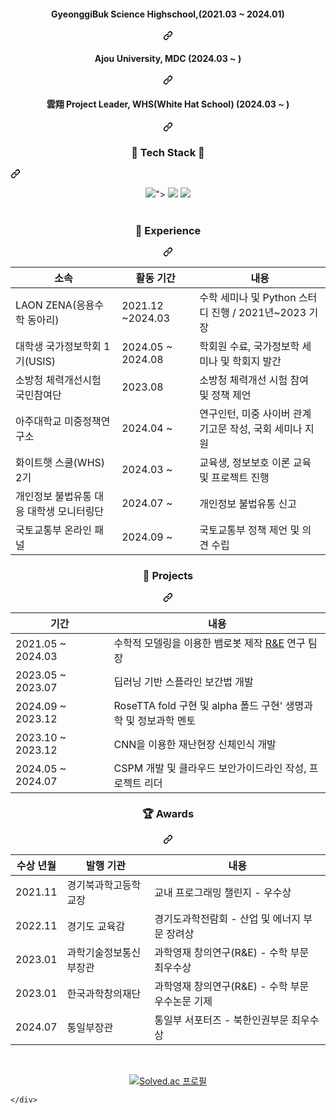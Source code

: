 
</p>
<div align="center" dir="auto">
  <div class="markdown-heading" dir="auto"><h4 class="heading-element" dir="auto">GyeonggiBuk Science Highschool,(2021.03 ~ 2024.01)</h4><a id="user-content-kookmin-university-bcs-201903--" class="anchor" aria-label="Permalink: Kookmin University, BCS (2019.03 ~ )" href="#kookmin-university-bcs-201903--"><svg class="octicon octicon-link" viewBox="0 0 16 16" version="1.1" width="16" height="16" aria-hidden="true"><path d="m7.775 3.275 1.25-1.25a3.5 3.5 0 1 1 4.95 4.95l-2.5 2.5a3.5 3.5 0 0 1-4.95 0 .751.751 0 0 1 .018-1.042.751.751 0 0 1 1.042-.018 1.998 1.998 0 0 0 2.83 0l2.5-2.5a2.002 2.002 0 0 0-2.83-2.83l-1.25 1.25a.751.751 0 0 1-1.042-.018.751.751 0 0 1-.018-1.042Zm-4.69 9.64a1.998 1.998 0 0 0 2.83 0l1.25-1.25a.751.751 0 0 1 1.042.018.751.751 0 0 1 .018 1.042l-1.25 1.25a3.5 3.5 0 1 1-4.95-4.95l2.5-2.5a3.5 3.5 0 0 1 4.95 0 .751.751 0 0 1-.018 1.042.751.751 0 0 1-1.042.018 1.998 1.998 0 0 0-2.83 0l-2.5 2.5a1.998 1.998 0 0 0 0 2.83Z"></path></svg></a></div>   
   <div class="markdown-heading" dir="auto"><h4 class="heading-element" dir="auto">Ajou University, MDC (2024.03 ~ )</h4><a id="user-content-next-generation-security-leader-training-program-whswhite-hat-school-20243--" class="anchor" aria-label="Permalink: Next Generation Security Leader Training Program, WHS(White Hat School) (2024.3 ~ )" href="#next-generation-security-leader-training-program-whswhite-hat-school-20243--"><svg class="octicon octicon-link" viewBox="0 0 16 16" version="1.1" width="16" height="16" aria-hidden="true"><path d="m7.775 3.275 1.25-1.25a3.5 3.5 0 1 1 4.95 4.95l-2.5 2.5a3.5 3.5 0 0 1-4.95 0 .751.751 0 0 1 .018-1.042.751.751 0 0 1 1.042-.018 1.998 1.998 0 0 0 2.83 0l2.5-2.5a2.002 2.002 0 0 0-2.83-2.83l-1.25 1.25a.751.751 0 0 1-1.042-.018.751.751 0 0 1-.018-1.042Zm-4.69 9.64a1.998 1.998 0 0 0 2.83 0l1.25-1.25a.751.751 0 0 1 1.042.018.751.751 0 0 1 .018 1.042l-1.25 1.25a3.5 3.5 0 1 1-4.95-4.95l2.5-2.5a3.5 3.5 0 0 1 4.95 0 .751.751 0 0 1-.018 1.042.751.751 0 0 1-1.042.018 1.998 1.998 0 0 0-2.83 0l-2.5 2.5a1.998 1.998 0 0 0 0 2.83Z"></path></svg></a></div>
  <div class="markdown-heading" dir="auto"><h4 class="heading-element" dir="auto">雲翔 Project Leader, WHS(White Hat School) (2024.03 ~ )</h4><a id="user-content-next-generation-security-leader-training-program-whswhite-hat-school-20243--" class="anchor" aria-label="Permalink: Next Generation Security Leader Training Program, WHS(White Hat School) (2024.3 ~ )" href="#next-generation-security-leader-training-program-whswhite-hat-school-20243--"><svg class="octicon octicon-link" viewBox="0 0 16 16" version="1.1" width="16" height="16" aria-hidden="true"><path d="m7.775 3.275 1.25-1.25a3.5 3.5 0 1 1 4.95 4.95l-2.5 2.5a3.5 3.5 0 0 1-4.95 0 .751.751 0 0 1 .018-1.042.751.751 0 0 1 1.042-.018 1.998 1.998 0 0 0 2.83 0l2.5-2.5a2.002 2.002 0 0 0-2.83-2.83l-1.25 1.25a.751.751 0 0 1-1.042-.018.751.751 0 0 1-.018-1.042Zm-4.69 9.64a1.998 1.998 0 0 0 2.83 0l1.25-1.25a.751.751 0 0 1 1.042.018.751.751 0 0 1 .018 1.042l-1.25 1.25a3.5 3.5 0 1 1-4.95-4.95l2.5-2.5a3.5 3.5 0 0 1 4.95 0 .751.751 0 0 1-.018 1.042.751.751 0 0 1-1.042.018 1.998 1.998 0 0 0-2.83 0l-2.5 2.5a1.998 1.998 0 0 0 0 2.83Z"></path></svg></a></div>
</div>
<div class="markdown-heading" dir="auto"><h3 align="center" class="heading-element" dir="auto">💪 Tech Stack 💪</h3><a id="user-content--tech-stack-" class="anchor" aria-label="Permalink: 💪 Tech Stack 💪" href="#-tech-stack-"><svg class="octicon octicon-link" viewBox="0 0 16 16" version="1.1" width="16" height="16" aria-hidden="true"><path d="m7.775 3.275 1.25-1.25a3.5 3.5 0 1 1 4.95 4.95l-2.5 2.5a3.5 3.5 0 0 1-4.95 0 .751.751 0 0 1 .018-1.042.751.751 0 0 1 1.042-.018 1.998 1.998 0 0 0 2.83 0l2.5-2.5a2.002 2.002 0 0 0-2.83-2.83l-1.25 1.25a.751.751 0 0 1-1.042-.018.751.751 0 0 1-.018-1.042Zm-4.69 9.64a1.998 1.998 0 0 0 2.83 0l1.25-1.25a.751.751 0 0 1 1.042.018.751.751 0 0 1 .018 1.042l-1.25 1.25a3.5 3.5 0 1 1-4.95-4.95l2.5-2.5a3.5 3.5 0 0 1 4.95 0 .751.751 0 0 1-.018 1.042.751.751 0 0 1-1.042.018 1.998 1.998 0 0 0-2.83 0l-2.5 2.5a1.998 1.998 0 0 0 0 2.83Z"></path></svg></a></div>
<p align="center" dir="auto">
</p><p align="center" dir="auto">
<div align=center> 
  <img src="<svg role="img" viewBox="0 0 24 24" xmlns="http://www.w3.org/2000/svg"><title>C</title><path d="M16.5921 9.1962s-.354-3.298-3.627-3.39c-3.2741-.09-4.9552 2.474-4.9552 6.14 0 3.6651 1.858 6.5972 5.0451 6.5972 3.184 0 3.5381-3.665 3.5381-3.665l6.1041.365s.36 3.31-2.196 5.836c-2.552 2.5241-5.6901 2.9371-7.8762 2.9201-2.19-.017-5.2261.034-8.1602-2.97-2.938-3.0101-3.436-5.9302-3.436-8.8002 0-2.8701.556-6.6702 4.047-9.5502C7.444.72 9.849 0 12.254 0c10.0422 0 10.7172 9.2602 10.7172 9.2602z"/></svg>">
  <img src="https://img.shields.io/badge/c++-00599C?style=for-the-badge&logo=c%2B%2B&logoColor=white">
  <img src="https://img.shields.io/badge/python-3776AB?style=for-the-badge&logo=python&logoColor=white"> 
  <br>
   
 <br>
</p><p dir="auto">
</p><div class="markdown-heading" dir="auto"><h3 class="heading-element" dir="auto">🏢 Experience</h3><a id="user-content--experience" class="anchor" aria-label="Permalink: 🏢 Experience" href="#-experience"><svg class="octicon octicon-link" viewBox="0 0 16 16" version="1.1" width="16" height="16" aria-hidden="true"><path d="m7.775 3.275 1.25-1.25a3.5 3.5 0 1 1 4.95 4.95l-2.5 2.5a3.5 3.5 0 0 1-4.95 0 .751.751 0 0 1 .018-1.042.751.751 0 0 1 1.042-.018 1.998 1.998 0 0 0 2.83 0l2.5-2.5a2.002 2.002 0 0 0-2.83-2.83l-1.25 1.25a.751.751 0 0 1-1.042-.018.751.751 0 0 1-.018-1.042Zm-4.69 9.64a1.998 1.998 0 0 0 2.83 0l1.25-1.25a.751.751 0 0 1 1.042.018.751.751 0 0 1 .018 1.042l-1.25 1.25a3.5 3.5 0 1 1-4.95-4.95l2.5-2.5a3.5 3.5 0 0 1 4.95 0 .751.751 0 0 1-.018 1.042.751.751 0 0 1-1.042.018 1.998 1.998 0 0 0-2.83 0l-2.5 2.5a1.998 1.998 0 0 0 0 2.83Z"></path></svg></a></div>
<markdown-accessiblity-table><table>
<thead>
<tr>
<th>소속</th>
<th>활동 기간</th>
<th>내용</th>
</tr>
</thead>
<tbody>
<tr>
<td>LAON ZENA(응용수학 동아리)</td>
<td>2021.12 ~2024.03
<td>수학 세미나 및 Python 스터디 진행 / 2021년~2023 기장</td>
</tr>
<tr>
<td>대학생 국가정보학회 1기(USIS)</td>
<td>2024.05 ~ 2024.08</td>
<td>학회원 수료, 국가정보학 세미나 및 학회지 발간</td>
</tr>
<tr>
<tr>
<td>소방청 체력개선시험 국민참여단</td>
<td>2023.08 </td>
<td>소방청 체력개선 시험 참여 및 정책 제언</td>
</tr>
<tr>
</tr>
<td>아주대학교 미중정책연구소</td>
<td>2024.04 ~ </td>
<td>연구인턴, 미중 사이버 관계 기고문 작성, 국회 세미나 지원</td>
</tr>
<tr>
<td>화이트햇 스쿨(WHS) 2기</td>
<td>2024.03 ~</td>
<td>교육생, 정보보호 이론 교육 및 프로젝트 진행</td>
</tr>
<td>개인정보 불법유통 대응 대학생 모니터링단</td>
<td>2024.07 ~</td>
<td>개인정보 불법유통 신고</td>
</tr>
</tr>
<td>국토교통부 온라인 패널</td>
<td>2024.09 ~</td>
<td>국토교통부 정책 제언 및 의견 수립</td>
</tr>
</tbody>
</table></markdown-accessiblity-table>
<div class="markdown-heading" dir="auto"><h3 class="heading-element" dir="auto">📃 Projects</h3><a id="user-content--projects" class="anchor" aria-label="Permalink: 📃 Projects" href="#-projects"><svg class="octicon octicon-link" viewBox="0 0 16 16" version="1.1" width="16" height="16" aria-hidden="true"><path d="m7.775 3.275 1.25-1.25a3.5 3.5 0 1 1 4.95 4.95l-2.5 2.5a3.5 3.5 0 0 1-4.95 0 .751.751 0 0 1 .018-1.042.751.751 0 0 1 1.042-.018 1.998 1.998 0 0 0 2.83 0l2.5-2.5a2.002 2.002 0 0 0-2.83-2.83l-1.25 1.25a.751.751 0 0 1-1.042-.018.751.751 0 0 1-.018-1.042Zm-4.69 9.64a1.998 1.998 0 0 0 2.83 0l1.25-1.25a.751.751 0 0 1 1.042.018.751.751 0 0 1 .018 1.042l-1.25 1.25a3.5 3.5 0 1 1-4.95-4.95l2.5-2.5a3.5 3.5 0 0 1 4.95 0 .751.751 0 0 1-.018 1.042.751.751 0 0 1-1.042.018 1.998 1.998 0 0 0-2.83 0l-2.5 2.5a1.998 1.998 0 0 0 0 2.83Z"></path></svg></a></div>
<markdown-accessiblity-table><table>
<thead>
<tr>
<th>기간</th>
<th>내용</th>
</tr>
</thead>
<tbody>
<tr>
<td>2021.05 ~ 2024.03　</td>
<td>수학적 모델링을 이용한 뱀로봇 제작 <a href="http://www.rne.or.kr/gnuboard5/teen_search/141"> R&E</a> 연구 팀장</td>
</tr>
<tr>
<td>2023.05 ~ 2023.07</td>
<td>딥러닝 기반 스플라인 보간법 개발</td>
</tr>
<td>2024.09 ~ 2023.12　</td>
<td>RoseTTA fold 구현 및 alpha 폴드 구현</a>' 생명과학 및 정보과학 멘토</td>
</tr>
<tr>
<td>2023.10 ~ 2023.12</td>
<td>CNN을 이용한 재난현장 신체인식 개발</td>
</tr>
<tr>
<td>2024.05 ~ 2024.07</td>
<td>CSPM 개발 및 클라우드 보안가이드라인 작성, 프로젝트 리더</td>
</tr>
</tbody>
</table></markdown-accessiblity-table>
<div class="markdown-heading" dir="auto"><h3 class="heading-element" dir="auto">🏆 Awards</h3><a id="user-content--awards" class="anchor" aria-label="Permalink: 🏆 Awards" href="#-awards"><svg class="octicon octicon-link" viewBox="0 0 16 16" version="1.1" width="16" height="16" aria-hidden="true"><path d="m7.775 3.275 1.25-1.25a3.5 3.5 0 1 1 4.95 4.95l-2.5 2.5a3.5 3.5 0 0 1-4.95 0 .751.751 0 0 1 .018-1.042.751.751 0 0 1 1.042-.018 1.998 1.998 0 0 0 2.83 0l2.5-2.5a2.002 2.002 0 0 0-2.83-2.83l-1.25 1.25a.751.751 0 0 1-1.042-.018.751.751 0 0 1-.018-1.042Zm-4.69 9.64a1.998 1.998 0 0 0 2.83 0l1.25-1.25a.751.751 0 0 1 1.042.018.751.751 0 0 1 .018 1.042l-1.25 1.25a3.5 3.5 0 1 1-4.95-4.95l2.5-2.5a3.5 3.5 0 0 1 4.95 0 .751.751 0 0 1-.018 1.042.751.751 0 0 1-1.042.018 1.998 1.998 0 0 0-2.83 0l-2.5 2.5a1.998 1.998 0 0 0 0 2.83Z"></path></svg></a></div>
<markdown-accessiblity-table><table>
<thead>
<tr>
<th>수상 년월</th>
<th>발행 기관</th>
<th>내용</th>
</tr>
</thead>
<tbody>
<tr>
<td>2021.11</td>
<td>경기북과학고등학교장</td>
<td>교내 프로그래밍 챌린지 - 우수상</td>
</tr>
<tr>
<td>2022.11</td>
<td>경기도 교육감</td>
<td>경기도과학전람회 - 산업 및 에너지 부문 장려상</td>
</tr>
<tr>
<td>2023.01</td>
<td>과학기술정보통신부장관</td>
<td>과학영재 창의연구(R&E) - 수학 부문 최우수상</td>
</tr>
<td>2023.01</td>
<td>한국과학창의재단</td>
<td>과학영재 창의연구(R&E) - 수학 부문 우수논문 기제</td>
</tr>
<tr>
<td>2024.07</td>
<td>통일부장관</td>
<td>통일부 서포터즈 - 북한인권부문 최우수상</td>
</tr>
</tbody>
</table></markdown-accessiblity-table>
<br>
<p dir="auto">                                                                 <a href="https://solved.ac/inetty" rel="nofollow"><img src="https://camo.githubusercontent.com/08ae08535a69368081911b69bfa2b22c2e7f3363c79074c1d53458fc2951066e/687474703a2f2f6d617a617373756d6e6964612e7774662f6170692f76322f67656e65726174655f62616467653f626f6a3d696e65747479" alt="Solved.ac 프로필" data-canonical-src="http://mazassumnida.wtf/api/v2/generate_badge?boj=inetty" style="max-width: 100%;"></a></p>
</article>
  </div>
</div>




    </div>

